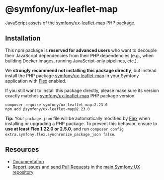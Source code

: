 # @symfony/ux-leaflet-map

JavaScript assets of the [symfony/ux-leaflet-map](https://packagist.org/packages/symfony/ux-leaflet-map) PHP package.

## Installation

This npm package is **reserved for advanced users** who want to decouple their JavaScript dependencies from their PHP dependencies (e.g., when building Docker images, running JavaScript-only pipelines, etc.).

We **strongly recommend not installing this package directly**, but instead  install the PHP package [symfony/ux-leaflet-map](https://packagist.org/packages/symfony/ux-leaflet-map) in your Symfony application with [Flex](https://github.com/symfony/flex) enabled.

If you still want to install this package directly, please make sure its version exactly matches [symfony/ux-leaflet-map](https://packagist.org/packages/symfony/ux-leaflet-map) PHP package version:
```shell
composer require symfony/ux-leaflet-map:2.23.0
npm add @symfony/ux-leaflet-map@2.23.0
```

**Tip:** Your `package.json` file will be automatically modified by [Flex](https://github.com/symfony/flex) when installing or upgrading a PHP package. To prevent this behavior, ensure to **use at least Flex 1.22.0 or 2.5.0**, and run `composer config extra.symfony.flex.synchronize_package_json false`.

## Resources

-   [Documentation](https://github.com/symfony/ux/tree/2.x/src/Map/src/Bridge/Google)
-   [Report issues](https://github.com/symfony/ux/issues) and
    [send Pull Requests](https://github.com/symfony/ux/pulls)
    in the [main Symfony UX repository](https://github.com/symfony/ux)

